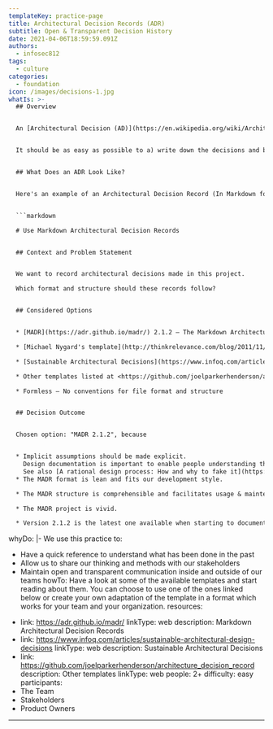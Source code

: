 ```yaml
---
templateKey: practice-page
title: Architectural Decision Records (ADR)
subtitle: Open & Transparent Decision History
date: 2021-04-06T18:59:59.091Z
authors:
  - infosec812
tags:
  - culture
categories: 
  - foundation
icon: /images/decisions-1.jpg
whatIs: >-
  ## Overview


  An [Architectural Decision (AD)](https://en.wikipedia.org/wiki/Architectural_decision) is a software design choice that addresses a functional or non-functional requirement that is architecturally significant. This might, for instance, be a technology choice (e.g., Java vs. JavaScript), a choice of the IDE (e.g., IntelliJ vs. Eclipse IDE), a choice between a library (e.g., [SLF4J](https://www.slf4j.org/) vs [java.util.logging](https://docs.oracle.com/javase/8/docs/api/java/util/logging/package-summary.html)), or a decision on features (e.g., infinite undo vs. limited undo). Do not take the term “architecture” too seriously or interpret it too strongly. As the examples illustrate, any decisions that might have an impact on the architecture somehow are architectural decisions.


  It should be as easy as possible to a) write down the decisions and b) to version the decisions.


  ## What Does an ADR Look Like?


  Here's an example of an Architectural Decision Record (In Markdown format) for deciding to adopt Architectural Decision Records.


  ```markdown

  # Use Markdown Architectural Decision Records


  ## Context and Problem Statement


  We want to record architectural decisions made in this project.

  Which format and structure should these records follow?


  ## Considered Options


  * [MADR](https://adr.github.io/madr/) 2.1.2 – The Markdown Architectural Decision Records

  * [Michael Nygard's template](http://thinkrelevance.com/blog/2011/11/15/documenting-architecture-decisions) – The first incarnation of the term "ADR"

  * [Sustainable Architectural Decisions](https://www.infoq.com/articles/sustainable-architectural-design-decisions) – The Y-Statements

  * Other templates listed at <https://github.com/joelparkerhenderson/architecture_decision_record>

  * Formless – No conventions for file format and structure


  ## Decision Outcome


  Chosen option: "MADR 2.1.2", because


  * Implicit assumptions should be made explicit.
    Design documentation is important to enable people understanding the decisions later on.
    See also [A rational design process: How and why to fake it](https://doi.org/10.1109/TSE.1986.6312940).
  * The MADR format is lean and fits our development style.

  * The MADR structure is comprehensible and facilitates usage & maintenance.

  * The MADR project is vivid.

  * Version 2.1.2 is the latest one available when starting to document ADRs.

  ```
whyDo: |-
  We use this practice to:

  * Have a quick reference to understand what has been done in the past
  * Allow us to share our thinking and methods with our stakeholders
  * Maintain open and transparent communication inside and outside of our teams
howTo: Have a look at some of the available templates and start reading about
  them. You can choose to use one of the ones linked below or create your own
  adaptation of the template in a format which works for your team and your
  organization.
resources:
  - link: https://adr.github.io/madr/
    linkType: web
    description: Markdown Architectural Decision Records
  - link: https://www.infoq.com/articles/sustainable-architectural-design-decisions
    linkType: web
    description: Sustainable Architectural Decisions
  - link: https://github.com/joelparkerhenderson/architecture_decision_record
    description: Other templates
    linkType: web
people: 2+
difficulty: easy
participants:
  - The Team
  - Stakeholders
  - Product Owners
---
```

